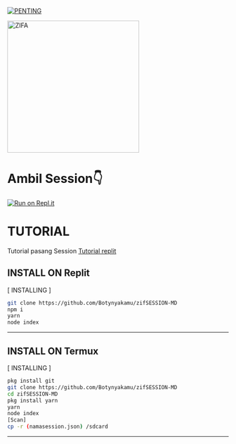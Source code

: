 </p>
<p align="center">
</p>
<a href="#"><img title="PENTING" src="https://img.shields.io/badge/BAGI USER TERMUX HARAP BACA README-red?colorA=%255ff0000&colorB=%23971920&style=for-the-badge"></a>
</p>
<p align="center">
</p>

<div align="alight">
<img src="https://telegra.ph/file/8654aec07b833ba2a81bc.jpg" alt="ZIFA" width="300" />

# Ambil Session👇

[![Run on Repl.it](https://repl.it/badge/github/quiec/whatsAlfa)](https://replit.com/@MNasir3/zifSESSION-MD)

# TUTORIAL
Tutorial pasang Session 
[Tutorial replit](https://youtu.be/3m7tRD4RklM)

  

## INSTALL ON Replit
[ INSTALLING ]

```bash
git clone https://github.com/Botynyakamu/zifSESSION-MD
npm i
yarn
node index
```
--------
## INSTALL ON Termux
[ INSTALLING ]

```bash
pkg install git
git clone https://github.com/Botynyakamu/zifSESSION-MD
cd zifSESSION-MD
pkg install yarn
yarn
node index
[Scan]
cp -r (namasession.json) /sdcard
```
---------
